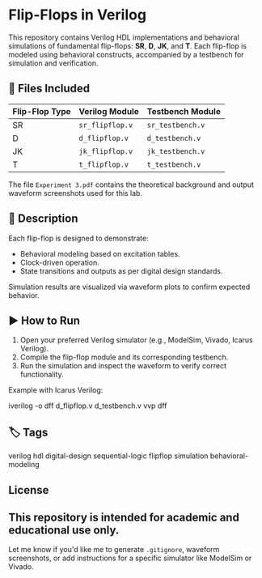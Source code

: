 # Flip-Flops in Verilog

This repository contains Verilog HDL implementations and behavioral simulations of fundamental flip-flops: **SR**, **D**, **JK**, and **T**. Each flip-flop is modeled using behavioral constructs, accompanied by a testbench for simulation and verification.

## 📁 Files Included

| Flip-Flop Type | Verilog Module       | Testbench Module      |
|----------------|----------------------|------------------------|
| SR             | `sr_flipflop.v`      | `sr_testbench.v`      |
| D              | `d_flipflop.v`       | `d_testbench.v`       |
| JK             | `jk_flipflop.v`      | `jk_testbench.v`      |
| T              | `t_flipflop.v`       | `t_testbench.v`       |

The file `Experiment 3.pdf` contains the theoretical background and output waveform screenshots used for this lab.

## 🧠 Description

Each flip-flop is designed to demonstrate:
- Behavioral modeling based on excitation tables.
- Clock-driven operation.
- State transitions and outputs as per digital design standards.

Simulation results are visualized via waveform plots to confirm expected behavior.

## ▶️ How to Run

1. Open your preferred Verilog simulator (e.g., ModelSim, Vivado, Icarus Verilog).
2. Compile the flip-flop module and its corresponding testbench.
3. Run the simulation and inspect the waveform to verify correct functionality.

Example with Icarus Verilog:

iverilog -o dff d_flipflop.v d_testbench.v
vvp dff


## 🏷️ Tags
verilog hdl digital-design sequential-logic flipflop simulation behavioral-modeling

## License
This repository is intended for academic and educational use only.
---

Let me know if you'd like me to generate `.gitignore`, waveform screenshots, or add instructions for a specific simulator like ModelSim or Vivado.
